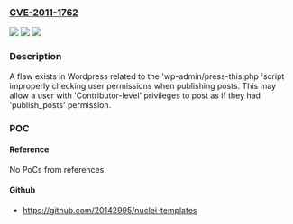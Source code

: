 ### [CVE-2011-1762](https://cve.mitre.org/cgi-bin/cvename.cgi?name=CVE-2011-1762)
![](https://img.shields.io/static/v1?label=Product&message=wordpress&color=blue)
![](https://img.shields.io/static/v1?label=Version&message=n%2Fa&color=blue)
![](https://img.shields.io/static/v1?label=Vulnerability&message=CWE-284&color=brighgreen)

### Description

A flaw exists in Wordpress related to the 'wp-admin/press-this.php 'script improperly checking user permissions when publishing posts. This may allow a user with 'Contributor-level' privileges to post as if they had 'publish_posts' permission.

### POC

#### Reference
No PoCs from references.

#### Github
- https://github.com/20142995/nuclei-templates

